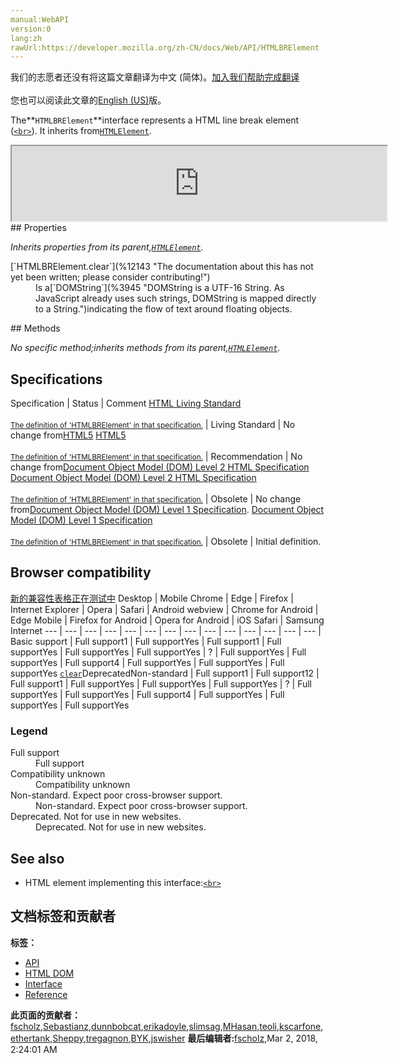 ```yaml
---
manual:WebAPI
version:0
lang:zh
rawUrl:https://developer.mozilla.org/zh-CN/docs/Web/API/HTMLBRElement
---
```




<bdi>我们的志愿者还没有将这篇文章翻译为<bdi>中文 (简体)</bdi>。[加入我们帮助完成翻译](%12139 "")<br></br>您也可以阅读此文章的[English (US)](%12140 "")版。</bdi>






The**`HTMLBRElement`**interface represents a HTML line break element ([`<br>`](%12141 "The HTML <br> element produces a line break in text (carriage-return). It is useful for writing a poem or an address, where the division of lines is significant.")). It inherits from[`HTMLElement`](%12142 "The HTMLElement interface represents any HTML element. Some elements directly implement this interface, others implement it via an interface that inherits it.").

<iframe src='https://mdn.mozillademos.org/en-US/docs/Web/API/HTMLBRElement$samples/inheritance_diagram?revision=1363504' width='600' height='120'></iframe>
## Properties<a name="Properties"></a>


<em>Inherits properties from its parent,[`HTMLElement`](%12142 "The HTMLElement interface represents any HTML element. Some elements directly implement this interface, others implement it via an interface that inherits it.").</em>

<dl><dt>[`HTMLBRElement.clear`](%12143 "The documentation about this has not yet been written; please consider contributing!")<i></i></dt><dd>Is a[`DOMString`](%3945 "DOMString is a UTF-16 String. As JavaScript already uses such strings, DOMString is mapped directly to a String.")indicating the flow of text around floating objects.</dd></dl>
## Methods<a name="Methods"></a>


<em>No specific method;</em><em>inherits methods from its parent,[`HTMLElement`](%12142 "The HTMLElement interface represents any HTML element. Some elements directly implement this interface, others implement it via an interface that inherits it.")</em>.


## Specifications<a name="Specifications"></a>
Specification | Status | Comment 
[HTML Living Standard<br></br><small>The definition of &#39;HTMLBRElement&#39; in that specification.</small>](%12144 "") | Living Standard | No change from[HTML5](%12136 "The 'HTML5' specification") 
[HTML5<br></br><small>The definition of &#39;HTMLBRElement&#39; in that specification.</small>](%12145 "") | Recommendation | No change from[Document Object Model (DOM) Level 2 HTML Specification](%12146 "The 'Document Object Model (DOM) Level 2 HTML Specification' specification") 
[Document Object Model (DOM) Level 2 HTML Specification<br></br><small>The definition of &#39;HTMLBRElement&#39; in that specification.</small>](%12147 "") | Obsolete | No change from[Document Object Model (DOM) Level 1 Specification](%4414 "The 'Document Object Model (DOM) Level 1 Specification' specification"). 
[Document Object Model (DOM) Level 1 Specification<br></br><small>The definition of &#39;HTMLBRElement&#39; in that specification.</small>](%12148 "") | Obsolete | Initial definition. 


## Browser compatibility<a name="Browser_compatibility"></a>
[新的兼容性表格正在测试中<i></i>](%3360 "")
<abbr>Desktop<i></i></abbr> | <abbr>Mobile<i></i></abbr> 
<abbr>Chrome<i></i></abbr> | <abbr>Edge<i></i></abbr> | <abbr>Firefox<i></i></abbr> | <abbr>Internet Explorer<i></i></abbr> | <abbr>Opera<i></i></abbr> | <abbr>Safari<i></i></abbr> | <abbr>Android webview<i></i></abbr> | <abbr>Chrome for Android<i></i></abbr> | <abbr>Edge Mobile<i></i></abbr> | <abbr>Firefox for Android<i></i></abbr> | <abbr>Opera for Android<i></i></abbr> | <abbr>iOS Safari<i></i></abbr> | <abbr>Samsung Internet<i></i></abbr> 
 ---  |  ---  |  ---  |  ---  |  ---  |  ---  |  ---  |  ---  |  ---  |  ---  |  ---  |  ---  |  ---  |  ---  | 
Basic support | <abbr>Full support</abbr>1 | <abbr>Full support</abbr>Yes | <abbr>Full support</abbr>1 | <abbr>Full support</abbr>Yes | <abbr>Full support</abbr>Yes | <abbr>Full support</abbr>Yes | <abbr>?</abbr> | <abbr>Full support</abbr>Yes | <abbr>Full support</abbr>Yes | <abbr>Full support</abbr>4 | <abbr>Full support</abbr>Yes | <abbr>Full support</abbr>Yes | <abbr>Full support</abbr>Yes 
[`clear`](%12149 "")<abbr>Deprecated<i></i></abbr><abbr>Non-standard<i></i></abbr> | <abbr>Full support</abbr>1 | <abbr>Full support</abbr>12 | <abbr>Full support</abbr>1 | <abbr>Full support</abbr>Yes | <abbr>Full support</abbr>Yes | <abbr>Full support</abbr>Yes | <abbr>?</abbr> | <abbr>Full support</abbr>Yes | <abbr>Full support</abbr>Yes | <abbr>Full support</abbr>4 | <abbr>Full support</abbr>Yes | <abbr>Full support</abbr>Yes | <abbr>Full support</abbr>Yes 


### Legend<a name="Legend"></a>
<dl><dt><abbr>Full support</abbr></dt><dd>Full support</dd><dt><abbr>Compatibility unknown</abbr></dt><dd>Compatibility unknown</dd><dt><abbr>Non-standard. Expect poor cross-browser support.<i></i></abbr></dt><dd>Non-standard. Expect poor cross-browser support.</dd><dt><abbr>Deprecated. Not for use in new websites.<i></i></abbr></dt><dd>Deprecated. Not for use in new websites.</dd></dl>


## See also<a name="See_also"></a>

* HTML element implementing this interface:[`<br>`](%12141 "The HTML <br> element produces a line break in text (carriage-return). It is useful for writing a poem or an address, where the division of lines is significant.")



## 文档标签和贡献者
**标签：**
* [API](%50 "")
* [HTML DOM](%6889 "")
* [Interface](%3380 "")
* [Reference](%3381 "")

**此页面的贡献者：**[fscholz](%60 ""),[Sebastianz](%4468 ""),[dunnbobcat](%12150 ""),[erikadoyle](%3894 ""),[slimsag](%12151 ""),[MHasan](%6763 ""),[teoli](%160 ""),[kscarfone](%3900 ""),[ethertank](%65 ""),[Sheppy](%405 ""),[tregagnon](%4807 ""),[BYK](%12152 ""),[jswisher](%11168 "")
**最后编辑者:**[fscholz](%60 ""),<time>Mar 2, 2018, 2:24:01 AM</time>


